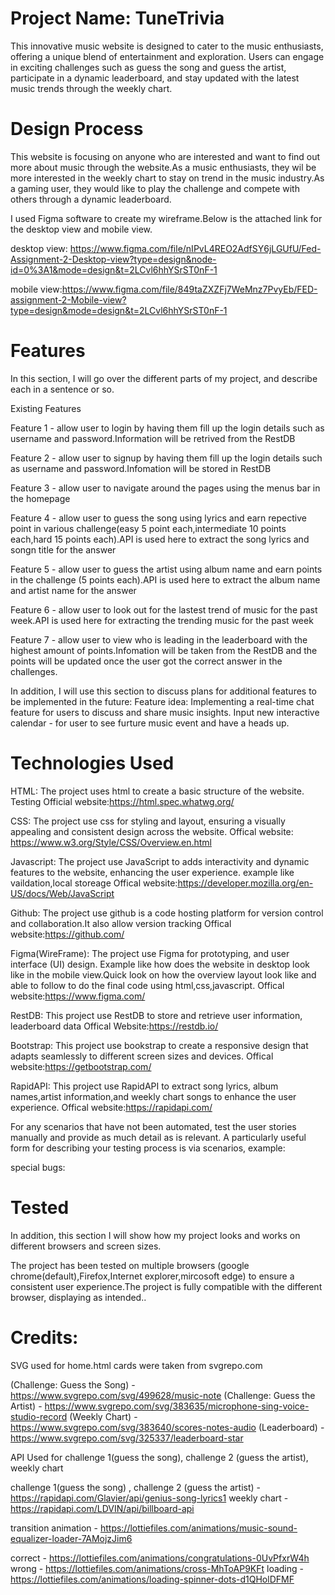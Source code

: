 # Project Name: TuneTrivia

This innovative music website is designed to cater to the music enthusiasts, offering a unique blend of entertainment and exploration. Users can engage in exciting challenges such as guess the song and guess the artist, participate in a dynamic leaderboard, and stay updated with the latest music trends through the weekly chart.

# Design Process

This website is focusing on anyone who are interested and want to find out more about music through the website.As a music enthusiasts, they wil be more interested in the weekly chart to stay on trend in the music industry.As a gaming user, they would like to play the challenge and compete with others through a dynamic leaderboard.

I used Figma software to create my wireframe.Below is the attached link for the desktop view and mobile view.

desktop view: https://www.figma.com/file/nIPvL4REO2AdfSY6jLGUfU/Fed-Assignment-2-Desktop-view?type=design&node-id=0%3A1&mode=design&t=2LCvl6hhYSrST0nF-1

mobile view:https://www.figma.com/file/849taZXZFj7WeMnz7PvyEb/FED-assignment-2-Mobile-view?type=design&mode=design&t=2LCvl6hhYSrST0nF-1

# Features

In this section, I will go over the different parts of my project, and describe each in a sentence or so.

Existing Features

Feature 1 - allow user to login by having them fill up the login details such as username and password.Information will be retrived from the RestDB

Feature 2 - allow user to signup by having them fill up the login details such as username and password.Infomation will be stored in RestDB

Feature 3 - allow user to navigate around the pages using the menus bar in the homepage

Feature 4 - allow user to guess the song using lyrics and earn repective point in various challenge(easy 5 point each,intermediate 10 points each,hard 15 points each).API is used here to extract the song lyrics and songn title for the answer

Feature 5 - allow user to guess the artist using album name and earn points in the challenge (5 points each).API is used here to extract the album name and artist name for the answer

Feature 6 - allow user to look out for the lastest trend of music for the past week.API is used here for extracting the trending music for the past week

Feature 7 - allow user to view who is leading in the leaderboard with the highest amount of points.Infomation will be taken from the RestDB and the points will be updated once the user got the correct answer in the challenges.

In addition, I will use this section to discuss plans for additional features to be implemented in the future:
Feature idea:
Implementing a real-time chat feature for users to discuss and share music insights.
Input new interactive calendar - for user to see furture music event and have a heads up.

# Technologies Used

HTML:
The project uses html to create a basic structure of the website.
Testing
Official website:https://html.spec.whatwg.org/

CSS:
The project use css for styling and layout, ensuring a visually appealing and consistent design across the website.
Offical website: https://www.w3.org/Style/CSS/Overview.en.html

Javascript:
The project use JavaScript to adds interactivity and dynamic features to the website, enhancing the user experience.
example like vaildation,local storeage
Offical website:https://developer.mozilla.org/en-US/docs/Web/JavaScript

Github:
The project use github is a code hosting platform for version control and collaboration.It also allow version tracking
Offical website:https://github.com/

Figma(WireFrame):
The project use Figma for prototyping, and user interface (UI) design.
Example like how does the website in desktop look like in the mobile view.Quick look on how the overview layout look like and able to follow to do the final code using html,css,javascript.
Offical website:https://www.figma.com/

RestDB:
This project use RestDB to store and retrieve user information, leaderboard data
Offical Website:https://restdb.io/

Bootstrap:
This project use bookstrap to create a responsive design that adapts seamlessly to different screen sizes and devices.
Offical website:https://getbootstrap.com/

RapidAPI:
This project use RapidAPI to extract song lyrics, album names,artist information,and weekly chart songs to enhance the user experience.
Offical website:https://rapidapi.com/

For any scenarios that have not been automated, test the user stories manually and provide as much detail as is relevant. A particularly useful form for describing your testing process is via scenarios, example:

special bugs:

# Tested

In addition, this section I will show how my project looks and works on different browsers and screen sizes.

The project has been tested on multiple browsers (google chrome(default),Firefox,Internet explorer,mircosoft edge) to ensure a consistent user experience.The project is fully compatible with the different browser, displaying as intended..

# Credits:

SVG used for home.html cards were taken from svgrepo.com

(Challenge: Guess the Song) - https://www.svgrepo.com/svg/499628/music-note
(Challenge: Guess the Artist) - https://www.svgrepo.com/svg/383635/microphone-sing-voice-studio-record
(Weekly Chart) - https://www.svgrepo.com/svg/383640/scores-notes-audio
(Leaderboard) - https://www.svgrepo.com/svg/325337/leaderboard-star

API Used for challenge 1(guess the song), challenge 2 (guess the artist), weekly chart

challenge 1(guess the song) , challenge 2 (guess the artist) - https://rapidapi.com/Glavier/api/genius-song-lyrics1
weekly chart - https://rapidapi.com/LDVIN/api/billboard-api

transition animation - https://lottiefiles.com/animations/music-sound-equalizer-loader-7AMojzJim6

correct - https://lottiefiles.com/animations/congratulations-0UvPfxrW4h
wrong - https://lottiefiles.com/animations/cross-MhToAP9KFt
loading - https://lottiefiles.com/animations/loading-spinner-dots-d1QHolDFMF
